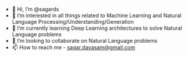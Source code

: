 - 👋 Hi, I’m @sagards
- 👀 I’m interested in all things related to Machine Learning and Natural Language Processing/Understanding/Generation
- 🌱 I’m currently learning Deep Learning architectures to solve Natural Language problems
- 💞️ I’m looking to collaborate on Natural Language problems
- 📫 How to reach me - sagar.davasam@gmail.com

<!---
sagards/sagards is a ✨ special ✨ repository because its `README.md` (this file) appears on your GitHub profile.
You can click the Preview link to take a look at your changes.
--->
